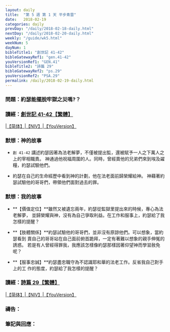 ```yaml
---
layout: daily
title:  "第 5 週 第 1 天 平步青雲"
date:   2018-02-19
categories: daily
prevDay: "/daily/2018-02-18-daily.html"
nextDay: "/daily/2018-02-20-daily.html"
weekly: "/guide/wk5.html"
weekNum: 5
dayNum: 1
bibleTitle1: "創世記 41-42"
bibleGatewayRef1: "gen.41-42"
youVersionRef1: "GEN.41"
bibleTitle2: "詩篇 29"
bibleGatewayRef2: "ps.29"
youVersionRef2: "PSA.29"
permalink: /daily/2018-02-19-daily.html
---
```


### 問題：約瑟能擺脫牢獄之災嗎?？

### 讀經：[創世記 41-42【繁體】](https://www.biblegateway.com/passage/?search=gen.41-42&version=CUVMPT)

|[【简体】](https://www.biblegateway.com/passage/?search=gen.41-42&version=CUVMPS)|[【NIV】](https://www.biblegateway.com/passage/?search=gen.41-42&version=NIV)|[【YouVersion】](https://www.bible.com/zh-TW/bible/46/GEN.41.CUNP)

### 默想：神的故事
+ `創 41-42` 講述約瑟因著為法老解夢，不僅被提出監，還被賦予一人之下萬人之上的宰相職責。
神通過他祝福周圍的人。同時，曾經賣他的兄弟們來到埃及糴糧，約瑟試驗他們。

+ 約瑟在自己的生命經歷中看到神的計劃，他在法老面前歸榮耀給神。
神藉著約瑟試驗他的哥哥們，帶領他們面對過去的罪。

### 默想：我的故事
+ **【價值定位】**雖然又被遺忘兩年，約瑟從監獄里提出來的時候，專心為法老解夢，
並歸榮耀與神，沒有為自己爭取利益。在工作和服事上，約瑟給了我怎樣的提醒？

+ **【肢體關係】**約瑟試驗他的哥哥們，並非沒有原諒他們。可以想象，當約瑟看到
賣自己的哥哥站在自己面前俯首跪拜，一定有著難以想象的親手伸冤的誘惑。
若是有人曾經得罪我，我應該怎樣像約瑟那樣因著仰望神而學習赦免呢？

+ **【服事忠誠】**約瑟盡忠職守為不認識耶和華的法老工作。反省我自己對手上的工
作的態度，約瑟給了我怎樣的提醒？

### 讀經：[詩篇 29【繁體】](https://www.biblegateway.com/passage/?search=ps.29&version=CUVMPT)

|[【简体】](https://www.biblegateway.com/passage/?search=ps.29&version=CUVMPS)|[【NIV】](https://www.biblegateway.com/passage/?search=ps.29&version=NIV)|[【YouVersion】](https://www.bible.com/zh-TW/bible/46/PSA.29.CUNP)

### 禱告：

### 筆記與回應：

